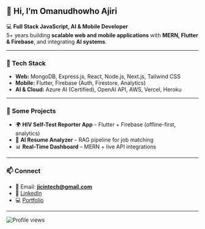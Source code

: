 ## 👋 Hi, I’m Omanudhowho Ajiri  

💻 **Full Stack JavaScript, AI & Mobile Developer**  
5+ years building **scalable web and mobile applications** with **MERN, Flutter & Firebase**, and integrating **AI systems**.  

---

### 🔧 Tech Stack  
- **Web:** MongoDB, Express.js, React, Node.js, Next.js, Tailwind CSS  
- **Mobile:** Flutter, Firebase (Auth, Firestore, Analytics)  
- **AI & Cloud:** Azure AI (Certified), OpenAI API, AWS, Vercel, Heroku  

---

### 📂 Some Projects  
- 🌍 **HIV Self-Test Reporter App** – Flutter + Firebase (offline-first, analytics)  
- 🧠 **AI Resume Analyzer** – RAG pipeline for job matching  
- 📊 **Real-Time Dashboard** – MERN + live API integrations  

---

### 📫 Connect  
- 📧 Email: **jicintech@gmail.com**  
- 💼 [LinkedIn](#)  
- 💻 [Portfolio](#)  


---

![Profile views](https://komarev.com/ghpvc/?username=jirois&label=Profile%20views&color=0e75b6&style=flat)
